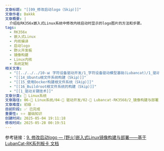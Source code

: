 ```yaml
---
文章标题: "[[09_修改启动logo（Skip）]]"
文章作者: Dakkk
文章概要: |
  介绍在RK356x嵌入式Linux系统中修改内核启动时显示的logo图片的方法和步骤。
tags:
  - RK356x
  - 嵌入式Linux
  - 内核编译
  - 启动logo
  - 野火开发板
  - 镜像构建
  - Linux内核
  - 系统定制
相关文章:
  - "[[../../../10-📊 字符设备驱动开发/1_字符设备驱动模型基础(Lubancat)/1_驱动章节实验环境搭建]]"
  - "[[14_Ubuntu根文件系统构建（Skip）]]"
  - "[[15_使用Docker构建根文件系统（Skip）]]"
  - "[[16_Buildroot根文件系统的构建（Skip）]]"
  - "[[1_驱动关键技术]]"
文章分类: 🐧 Linux系统
文章路径: 06-🐧 Linux系统/04-🔌 驱动开发/02-💾 Lubancat-RK3568/2_镜像构建与部署/09_修改启动logo（Skip）.md
文章难度: 初级 💧
目前阶段: ✅ 已完成
重要性: ⭐⭐ 基础知识
创建时间: 2025-05-04 19:11:18
修改时间: 2025-05-28 00:19:51
---
```



参考链接：[9. 修改启动logo — [野火]嵌入式Linux镜像构建与部署——基于LubanCat-RK系列板卡 文档](https://doc.embedfire.com/linux/rk356x/build_and_deploy/zh/latest/building_image/building_kernel/kernel_logo.html)